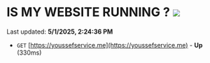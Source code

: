 # IS MY WEBSITE RUNNING ? [![](https://img.shields.io/static/v1?label=Sponsor&message=%E2%9D%A4&logo=GitHub&color=%23fe8e86)](https://github.com/sponsors/Youssef-Lehmam)

Last updated: **5/1/2025, 2:24:36 PM**

- `GET` [https://youssefservice.me](https://youssefservice.me) - **Up** (330ms)
